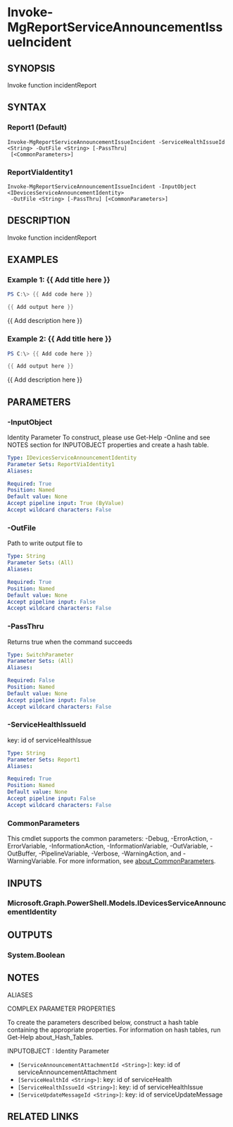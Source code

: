 ﻿---
external help file: Microsoft.Graph.Devices.ServiceAnnouncement-help.xml
Module Name: Microsoft.Graph.Devices.ServiceAnnouncement
online version: https://docs.microsoft.com/en-us/powershell/module/microsoft.graph.devices.serviceannouncement/invoke-mgreportserviceannouncementissueincident
schema: 2.0.0
---

# Invoke-MgReportServiceAnnouncementIssueIncident

## SYNOPSIS
Invoke function incidentReport

## SYNTAX

### Report1 (Default)
```
Invoke-MgReportServiceAnnouncementIssueIncident -ServiceHealthIssueId <String> -OutFile <String> [-PassThru]
 [<CommonParameters>]
```

### ReportViaIdentity1
```
Invoke-MgReportServiceAnnouncementIssueIncident -InputObject <IDevicesServiceAnnouncementIdentity>
 -OutFile <String> [-PassThru] [<CommonParameters>]
```

## DESCRIPTION
Invoke function incidentReport

## EXAMPLES

### Example 1: {{ Add title here }}
```powershell
PS C:\> {{ Add code here }}

{{ Add output here }}
```

{{ Add description here }}

### Example 2: {{ Add title here }}
```powershell
PS C:\> {{ Add code here }}

{{ Add output here }}
```

{{ Add description here }}

## PARAMETERS

### -InputObject
Identity Parameter
To construct, please use Get-Help -Online and see NOTES section for INPUTOBJECT properties and create a hash table.

```yaml
Type: IDevicesServiceAnnouncementIdentity
Parameter Sets: ReportViaIdentity1
Aliases:

Required: True
Position: Named
Default value: None
Accept pipeline input: True (ByValue)
Accept wildcard characters: False
```

### -OutFile
Path to write output file to

```yaml
Type: String
Parameter Sets: (All)
Aliases:

Required: True
Position: Named
Default value: None
Accept pipeline input: False
Accept wildcard characters: False
```

### -PassThru
Returns true when the command succeeds

```yaml
Type: SwitchParameter
Parameter Sets: (All)
Aliases:

Required: False
Position: Named
Default value: None
Accept pipeline input: False
Accept wildcard characters: False
```

### -ServiceHealthIssueId
key: id of serviceHealthIssue

```yaml
Type: String
Parameter Sets: Report1
Aliases:

Required: True
Position: Named
Default value: None
Accept pipeline input: False
Accept wildcard characters: False
```

### CommonParameters
This cmdlet supports the common parameters: -Debug, -ErrorAction, -ErrorVariable, -InformationAction, -InformationVariable, -OutVariable, -OutBuffer, -PipelineVariable, -Verbose, -WarningAction, and -WarningVariable. For more information, see [about_CommonParameters](http://go.microsoft.com/fwlink/?LinkID=113216).

## INPUTS

### Microsoft.Graph.PowerShell.Models.IDevicesServiceAnnouncementIdentity
## OUTPUTS

### System.Boolean
## NOTES

ALIASES

COMPLEX PARAMETER PROPERTIES

To create the parameters described below, construct a hash table containing the appropriate properties. For information on hash tables, run Get-Help about_Hash_Tables.


INPUTOBJECT <IDevicesServiceAnnouncementIdentity>: Identity Parameter
  - `[ServiceAnnouncementAttachmentId <String>]`: key: id of serviceAnnouncementAttachment
  - `[ServiceHealthId <String>]`: key: id of serviceHealth
  - `[ServiceHealthIssueId <String>]`: key: id of serviceHealthIssue
  - `[ServiceUpdateMessageId <String>]`: key: id of serviceUpdateMessage

## RELATED LINKS
